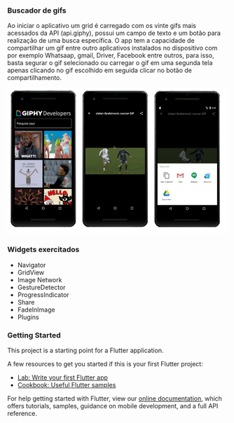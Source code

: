 ### Buscador de gifs

Ao iniciar o aplicativo um grid é carregado com os vinte gifs mais acessados da API (api.giphy), possui um campo de texto e um botão para realização de  uma busca específica. O app tem a capacidade de compartilhar um gif entre outro aplicativos instalados no dispositivo com por exemplo Whatsaap, gmail, Driver, Facebook entre outros, para isso, basta segurar o gif selecionado ou carregar o gif em uma segunda tela apenas clicando no gif escolhido em seguida clicar no botão de compartilhamento.

![Contador de Pessoas](../images/search_gif_img.png)

### Widgets exercitados
- Navigator
- GridView
- Image Network
- GestureDetector
- ProgressIndicator
- Share
- FadeInImage
- Plugins

### Getting Started

This project is a starting point for a Flutter application.

A few resources to get you started if this is your first Flutter project:

- [Lab: Write your first Flutter app](https://flutter.dev/docs/get-started/codelab)
- [Cookbook: Useful Flutter samples](https://flutter.dev/docs/cookbook)

For help getting started with Flutter, view our
[online documentation](https://flutter.dev/docs), which offers tutorials,
samples, guidance on mobile development, and a full API reference.
